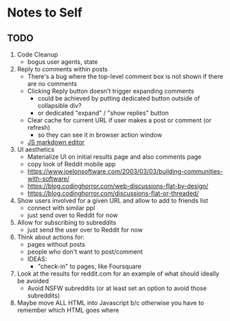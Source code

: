# Notes to Self
## TODO
1. Code Cleanup
    - bogus user agents, state
1. Reply to comments within posts
    - There's a bug where the top-level comment box is not shown if there are no comments
    - Clicking Reply button doesn't trigger expanding comments
        - could be achieved by putting dedicated button outside of collapsible div?
        - or dedicated "expand" / "show replies" button
    - Clear cache for current URL if user makes a post or comment (or refresh)
        - so they can see it in browser action window
    - [JS markdown editor](https://simplemde.com/)
1. UI aesthetics
    - Materialize UI on initial results page and also comments page
    - copy look of Reddit mobile app
    - https://www.joelonsoftware.com/2003/03/03/building-communities-with-software/
    - https://blog.codinghorror.com/web-discussions-flat-by-design/
    - https://blog.codinghorror.com/discussions-flat-or-threaded/
1. Show users involved for a given URL and allow to add to friends list
    - connect with similar ppl
    - just send over to Reddit for now
1. Allow for subscribing to subreddits
    - just send the user over to Reddit for now
1. Think about actions for:
    - pages without posts
    - people who don't want to post/comment
    - IDEAS:
        - "check-in" to pages, like Foursquare
1. Look at the results for reddit.com for an example of what should ideally be avoided
    - Avoid NSFW subreddits (or at least set an option to avoid those subreddits)
1. Maybe move ALL HTML into Javascript b/c otherwise you have to remember which HTML goes where
